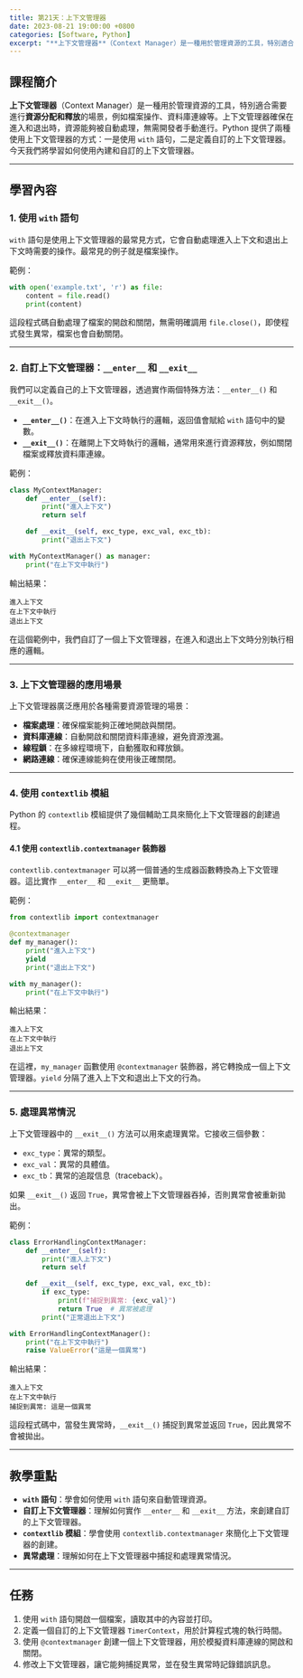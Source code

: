```yaml
---
title: 第21天：上下文管理器
date: 2023-08-21 19:00:00 +0800
categories: [Software, Python]
excerpt: "**上下文管理器**（Context Manager）是一種用於管理資源的工具，特別適合需要進行**資源分配和釋放**的場景，例如檔案操作、資料庫連線等。上下文管理器確保在進入和退出時，資源能夠被自動處理，無需開發者手動進行。Python 提供了兩種使用上下文管理器的方式：一是使用 `with` 語句，二是定義自訂的上下文管理器。今天我們將學習如何使用內建和自訂的上下文管理器"
---
```


## 課程簡介
**上下文管理器**（Context Manager）是一種用於管理資源的工具，特別適合需要進行**資源分配和釋放**的場景，例如檔案操作、資料庫連線等。上下文管理器確保在進入和退出時，資源能夠被自動處理，無需開發者手動進行。Python 提供了兩種使用上下文管理器的方式：一是使用 `with` 語句，二是定義自訂的上下文管理器。今天我們將學習如何使用內建和自訂的上下文管理器。

---

## 學習內容

### 1. 使用 `with` 語句

`with` 語句是使用上下文管理器的最常見方式，它會自動處理進入上下文和退出上下文時需要的操作。最常見的例子就是檔案操作。

範例：
```python
with open('example.txt', 'r') as file:
    content = file.read()
    print(content)
```

這段程式碼自動處理了檔案的開啟和關閉，無需明確調用 `file.close()`，即使程式發生異常，檔案也會自動關閉。

---

### 2. 自訂上下文管理器：`__enter__` 和 `__exit__`

我們可以定義自己的上下文管理器，透過實作兩個特殊方法：`__enter__()` 和 `__exit__()`。

- **`__enter__()`**：在進入上下文時執行的邏輯，返回值會賦給 `with` 語句中的變數。
- **`__exit__()`**：在離開上下文時執行的邏輯，通常用來進行資源釋放，例如關閉檔案或釋放資料庫連線。

範例：
```python
class MyContextManager:
    def __enter__(self):
        print("進入上下文")
        return self

    def __exit__(self, exc_type, exc_val, exc_tb):
        print("退出上下文")

with MyContextManager() as manager:
    print("在上下文中執行")
```

輸出結果：
```
進入上下文
在上下文中執行
退出上下文
```

在這個範例中，我們自訂了一個上下文管理器，在進入和退出上下文時分別執行相應的邏輯。

---

### 3. 上下文管理器的應用場景

上下文管理器廣泛應用於各種需要資源管理的場景：

- **檔案處理**：確保檔案能夠正確地開啟與關閉。
- **資料庫連線**：自動開啟和關閉資料庫連線，避免資源洩漏。
- **線程鎖**：在多線程環境下，自動獲取和釋放鎖。
- **網路連線**：確保連線能夠在使用後正確關閉。

---

### 4. 使用 `contextlib` 模組

Python 的 `contextlib` 模組提供了幾個輔助工具來簡化上下文管理器的創建過程。

#### 4.1 使用 `contextlib.contextmanager` 裝飾器

`contextlib.contextmanager` 可以將一個普通的生成器函數轉換為上下文管理器。這比實作 `__enter__` 和 `__exit__` 更簡單。

範例：
```python
from contextlib import contextmanager

@contextmanager
def my_manager():
    print("進入上下文")
    yield
    print("退出上下文")

with my_manager():
    print("在上下文中執行")
```

輸出結果：
```
進入上下文
在上下文中執行
退出上下文
```

在這裡，`my_manager` 函數使用 `@contextmanager` 裝飾器，將它轉換成一個上下文管理器。`yield` 分隔了進入上下文和退出上下文的行為。

---

### 5. 處理異常情況

上下文管理器中的 `__exit__()` 方法可以用來處理異常。它接收三個參數：
- `exc_type`：異常的類型。
- `exc_val`：異常的具體值。
- `exc_tb`：異常的追蹤信息（traceback）。

如果 `__exit__()` 返回 `True`，異常會被上下文管理器吞掉，否則異常會被重新拋出。

範例：
```python
class ErrorHandlingContextManager:
    def __enter__(self):
        print("進入上下文")
        return self

    def __exit__(self, exc_type, exc_val, exc_tb):
        if exc_type:
            print(f"捕捉到異常: {exc_val}")
            return True  # 異常被處理
        print("正常退出上下文")

with ErrorHandlingContextManager():
    print("在上下文中執行")
    raise ValueError("這是一個異常")
```

輸出結果：
```
進入上下文
在上下文中執行
捕捉到異常: 這是一個異常
```

這段程式碼中，當發生異常時，`__exit__()` 捕捉到異常並返回 `True`，因此異常不會被拋出。

---

## 教學重點
- **`with` 語句**：學會如何使用 `with` 語句來自動管理資源。
- **自訂上下文管理器**：理解如何實作 `__enter__` 和 `__exit__` 方法，來創建自訂的上下文管理器。
- **`contextlib` 模組**：學會使用 `contextlib.contextmanager` 來簡化上下文管理器的創建。
- **異常處理**：理解如何在上下文管理器中捕捉和處理異常情況。

---

## 任務
1. 使用 `with` 語句開啟一個檔案，讀取其中的內容並打印。
2. 定義一個自訂的上下文管理器 `TimerContext`，用於計算程式塊的執行時間。
3. 使用 `@contextmanager` 創建一個上下文管理器，用於模擬資料庫連線的開啟和關閉。
4. 修改上下文管理器，讓它能夠捕捉異常，並在發生異常時記錄錯誤訊息。
